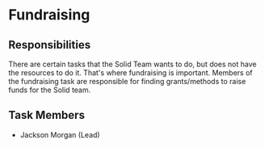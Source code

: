 # Fundraising

## Responsibilities

There are certain tasks that the Solid Team wants to do, but does not have the resources to do it. That's where fundraising is important. Members of the fundraising task are responsible for finding grants/methods to raise funds for the Solid team.

## Task Members

* Jackson Morgan (Lead)
